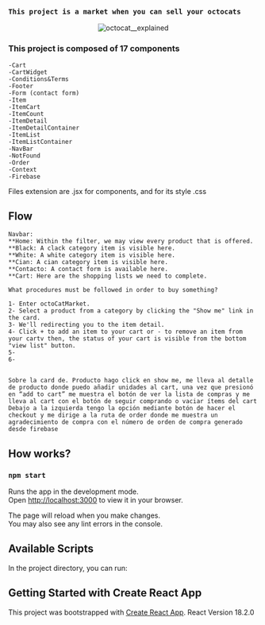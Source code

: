 ### `This project is a market when you can sell your octocats`
<p align="center">
<img src="https://myoctocat.com/assets/images/base-octocat.svg" alt="octocat__explained"/>
</p>


### This project is composed of 17 components
```
-Cart
-CartWidget
-Conditions&Terms
-Footer
-Form (contact form)
-Item
-ItemCart
-ItemCount
-ItemDetail
-ItemDetailContainer
-ItemList
-ItemListContainer
-NavBar
-NotFound
-Order
-Context
-Firebase
```

Files extension are .jsx for components, and for its style .css

## Flow
```
Navbar:
**Home: Within the filter, we may view every product that is offered.
**Black: A clack category item is visible here.
**White: A white category item is visible here.
**Cian: A cian category item is visible here.
**Contacto: A contact form is available here.
**Cart: Here are the shopping lists we need to complete.

What procedures must be followed in order to buy something?

1- Enter octoCatMarket.
2- Select a product from a category by clicking the "Show me" link in the card.
3- We'll redirecting you to the item detail.
4- Click + to add an item to your cart or - to remove an item from your cartv then, the status of your cart is visible from the bottom "view list" button.
5- 
6- 


Sobre la card de. Producto hago click en show me, me lleva al detalle de producto donde puedo añadir unidades al cart, una vez que presionó en “add to cart” me muestra el botón de ver la lista de compras y me lleva al cart con el botón de seguir comprando o vaciar ítems del cart
Debajo a la izquierda tengo la opción mediante botón de hacer el checkout y me dirige a la ruta de order donde me muestra un agradecimiento de compra con el número de orden de compra generado desde firebase 
```


## How works?
### `npm start`

Runs the app in the development mode.\
Open [http://localhost:3000](http://localhost:3000) to view it in your browser.

The page will reload when you make changes.\
You may also see any lint errors in the console.

## Available Scripts

In the project directory, you can run:
## Getting Started with Create React App

This project was bootstrapped with [Create React App](https://github.com/facebook/create-react-app).
React Version 18.2.0
